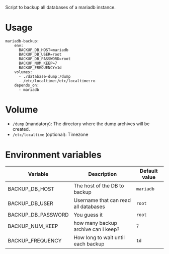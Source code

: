 Script to backup all databases of a mariadb instance.

# Usage
```
mariadb-backup:
    env:
      BACKUP_DB_HOST=mariadb
      BACKUP_DB_USER=root
      BACKUP_DB_PASSWORD=root
      BACKUP_NUM_KEEP=7
      BACKUP_FREQUENCY=1d
    volumes:
      - ./database-dump:/dump
      - /etc/localtime:/etc/localtime:ro
    depends_on:
      - mariadb
```

# Volume
 - `/dump` (mandatory): The directory where the dump archives will be created.
 - `/etc/localtime` (optional): Timezone

# Environment variables

| Variable | Description | Default value |
| -------- | ----------- | ------------- |
| BACKUP_DB_HOST | The host of the DB to backup | `mariadb` |
| BACKUP_DB_USER | Username that can read all databases | `root` |
| BACKUP_DB_PASSWORD | You guess it | `root` |
| BACKUP_NUM_KEEP | how many backup archive can I keep? | `7` |
| BACKUP_FREQUENCY | How long to wait until each backup | `1d` |